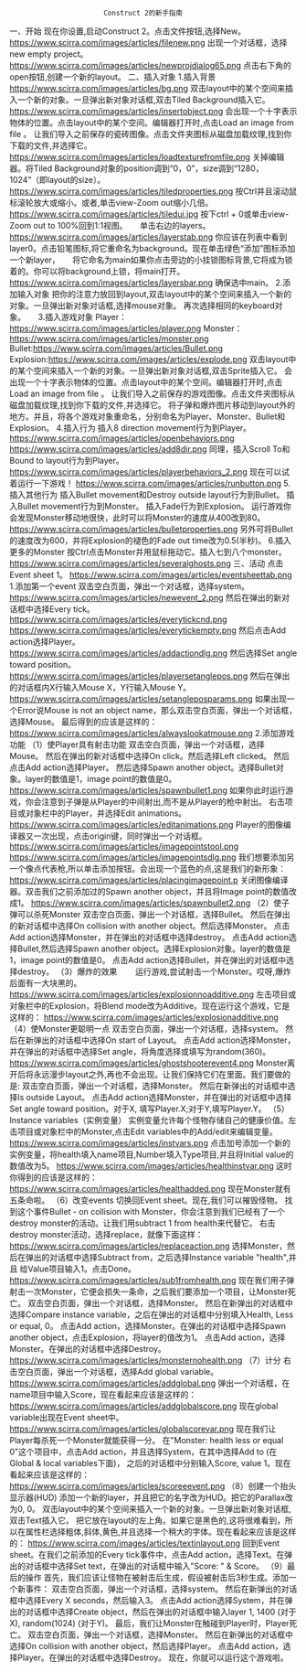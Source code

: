                           Construct 2的新手指南
一、开始
   现在你设置,启动Construct 2。点击文件按钮,选择New。
   https://www.scirra.com/images/articles/filenew.png
   出现一个对话框，选择new empty project。
   https://www.scirra.com/images/articles/newprojdialog65.png
   点击右下角的open按钮,创建一个新的layout。
二、插入对象
   1.插入背景
   https://www.scirra.com/images/articles/bg.png
   双击layout中的某个空间来插入一个新的对象。一旦弹出新对象对话框,双击Tiled Background插入它。
   https://www.scirra.com/images/articles/insertobject.png
   会出现一个十字表示物体的位置。点击layout中的某个空间。编辑器打开时,点击Load an image from file 。
   让我们导入之前保存的瓷砖图像。点击文件夹图标从磁盘加载纹理,找到你下载的文件,并选择它。
   https://www.scirra.com/images/articles/loadtexturefromfile.png
   关掉编辑器。将Tiled Background对象的position调到“0，0”，size调到“1280，1024”（即layout的size）。
   https://www.scirra.com/images/articles/tiledproperties.png
   按Ctrl并且滚动鼠标滚轮放大或缩小。或者,单击view-Zoom out缩小几倍。
   https://www.scirra.com/images/articles/tiledui.jpg
   按下ctrl + 0或单击view-Zoom out to 100%回到1:1视图。
　 单击右边的layers。
   https://www.scirra.com/images/articles/layerstab.png
   你应该在列表中看到layer0。点击铅笔图标,将它重命名为background。现在单击绿色“添加”图标添加一个新layer，
　 将它命名为main如果你点击旁边的小挂锁图标背景,它将成为锁着的。你可以将background上锁，将main打开。
   https://www.scirra.com/images/articles/layersbar.png
   确保选中main。
   2.添加输入对象
   把你的注意力放回到layout,双击layout中的某个空间来插入一个新的对象。一旦弹出新对象对话框,选择mouse对象。
   再次选择相同的keyboard对象。
　 3.插入游戏对象
   Player：https://www.scirra.com/images/articles/player.png
   Monster：https://www.scirra.com/images/articles/monster.png
   Bullet:https://www.scirra.com/images/articles/Bullet.png
   Explosion:https://www.scirra.com/images/articles/explode.png
   双击layout中的某个空间来插入一个新的对象。一旦弹出新对象对话框,双击Sprite插入它。
   会出现一个十字表示物体的位置。点击layout中的某个空间。编辑器打开时,点击Load an image from file 。
   让我们导入之前保存的游戏图像。点击文件夹图标从磁盘加载纹理,找到你下载的文件,并选择它。
   将子弹和爆炸图片移动到layout外的地方。并且，将各个游戏对象重命名，分别命名为Player、Monster、Bullet和
   Explosion。
   4.插入行为
   插入8 direction movement行为到Player。
   https://www.scirra.com/images/articles/openbehaviors.png
   https://www.scirra.com/images/articles/add8dir.png
   同理，插入Scroll To和Bound to layout行为到Player。
   https://www.scirra.com/images/articles/playerbehaviors_2.png
   现在可以试着运行一下游戏！
   https://www.scirra.com/images/articles/runbutton.png
   5.插入其他行为
   插入Bullet movement和Destroy outside layout行为到Bullet。
   插入Bullet movement行为到Monster。
   插入Fade行为到Explosion。
   运行游戏你会发现Monster移动地很快，此时可以将Monster的速度从400改到80。
   https://www.scirra.com/images/articles/bulletproperties.png
   另外可将Bullet的速度改为600，并将Explosion的褪色的Fade out time改为0.5(半秒)。
   6.插入更多的Monster
   按Ctrl点击Monster并用鼠标拖动它。插入七到八个monster。
   https://www.scirra.com/images/articles/severalghosts.png
三、活动
   点击Event sheet 1。
   https://www.scirra.com/images/articles/eventsheettab.png
   1.添加第一个event
   双击空白页面，弹出一个对话框，选择system。
   https://www.scirra.com/images/articles/newevent_2.png
   然后在弹出的新对话框中选择Every tick。
   https://www.scirra.com/images/articles/everytickcnd.png
   https://www.scirra.com/images/articles/everytickempty.png
   然后点击Add action选择Player。
   https://www.scirra.com/images/articles/addactiondlg.png
   然后选择Set angle toward position。
   https://www.scirra.com/images/articles/playersetanglepos.png
   然后在弹出的对话框内X行输入Mouse X，Y行输入Mouse Y。
   https://www.scirra.com/images/articles/setangleposparams.png
   如果出现一个Error说Mouse is not an object name，那么双击空白页面，弹出一个对话框，选择Mouse。
   最后得到的应该是这样的：
   https://www.scirra.com/images/articles/alwayslookatmouse.png
   2.添加游戏功能
   （1）使Player具有射击功能
   双击空白页面，弹出一个对话框，选择Mouse。
   然后在弹出的新对话框中选择On click。然后选择Left clicked。
   然后点击Add action选择Player。
   然后选择Spawn another object。选择Bullet对象。layer的数值是1，image point的数值是0。
   https://www.scirra.com/images/articles/spawnbullet1.png
   如果你此时运行游戏，你会注意到子弹是从Player的中间射出,而不是从Player的枪中射出。
   右击项目或对象栏中的Player，并选择Edit animations。
   https://www.scirra.com/images/articles/editanimations.png
   Player的图像编译器又一次出现，点击origin键，同时弹出一个对话框。
   https://www.scirra.com/images/articles/imagepointstool.png
   https://www.scirra.com/images/articles/imagepointsdlg.png
   我们想要添加另一个像点代表枪,所以单击添加按钮。会出现一个蓝色的点,这是我们的新形象：
   https://www.scirra.com/images/articles/placingimagepoint.p
   关闭图像编译器。双击我们之前添加过的Spawn another object，并且将Image point的数值改成1。
   https://www.scirra.com/images/articles/spawnbullet2.png
   （2）使子弹可以杀死Monster
   双击空白页面，弹出一个对话框，选择Bullet。
   然后在弹出的新对话框中选择On collision with another object。然后选择Monster。
   点击Add action选择Monster，并在弹出的对话框中选择destroy。
   点击Add action选择Bullet,然后选择Spawn another object。选择Explosion对象。layer的数值是1，image point的数值是0。
   点击Add action选择Bullet，并在弹出的对话框中选择destroy。
   （3）爆炸的效果
　　运行游戏,尝试射击一个Monster。哎呀,爆炸后面有一大块黑的。
   https://www.scirra.com/images/articles/explosionnoadditive.png
   左击项目或对象栏中的Explosion，将Blend mode改为Additive。现在运行这个游戏，它是这样的：
   https://www.scirra.com/images/articles/explosionadditive.png
   （4）使Monster更聪明一点
   双击空白页面，弹出一个对话框，选择system。
   然后在新弹出的对话框中选择On start of Layout。
   点击Add action选择Monster，并在弹出的对话框中选择Set angle，将角度选择或填写为random(360)。
   https://www.scirra.com/images/articles/ghostshooterevent4.png
   Monster离开后将永远漫步layout之外,再也不会出现。让我们保持它们在里面。我们要做的是:
   双击空白页面，弹出一个对话框，选择Monster。
   然后在新弹出的对话框中选择Is outside Layout。
   点击Add action选择Monster，并在弹出的对话框中选择Set angle toward position。对于X, 填写Player.X;对于Y,填写Player.Y。
   （5）Instance variables（实例变量）
   实例变量允许每个怪物存储自己的健康价值。左击项目或对象栏中的Monster,点击Edit variables中的Add/edit来编辑变量。
   https://www.scirra.com/images/articles/instvars.png
   点击加号添加一个新的实例变量，将health填入name项目,Number填入Type项目,并且将Initial value的数值改为5。
   https://www.scirra.com/images/articles/healthinstvar.png
   这时你得到的应该是这样的：
   https://www.scirra.com/images/articles/healthadded.png
   现在Monster就有五条命啦。
   （6）改变events
   切换回Event sheet。现在,我们可以摧毁怪物。
   找到这个事件Bullet - on collision with Monster，你会注意到我们已经有了一个destroy monster的活动。让我们用subtract 1 from health来代替它。
   右击destroy monster活动，选择replace，就像下面这样：
   https://www.scirra.com/images/articles/replaceaction.png
   选择Monster，然后在弹出的对话框中选择Subtract from，之后选择Instance variable "health",并且 给Value项目输入1。点击Done。
   https://www.scirra.com/images/articles/sub1fromhealth.png
   现在我们用子弹射击一次Monster，它便会损失一条命，之后我们要添加一个项目，让Monster死亡。
   双击空白页面，弹出一个对话框，选择Monster。
   然后在新弹出的对话框中选择Compare instance variable，之后在弹出的对话框中分别填入Health, Less or equal, 0。
   点击Add action，选择Monster。在弹出的对话框中选择Spawn another object，点击Explosion，将layer的值改为1。
   点击Add action，选择Monster。在弹出的对话框中选择Destroy。
   https://www.scirra.com/images/articles/monsternohealth.png
   （7）计分
   右击空白页面，弹出一个对话框，选择Add global variable。
   https://www.scirra.com/images/articles/addglobal.png
   弹出一个对话框，在name项目中输入Score，现在看起来应该是这样的：
   https://www.scirra.com/images/articles/addglobalscore.png
   现在global variable出现在Event sheet中。
   https://www.scirra.com/images/articles/globalscorevar.png
   现在我们让Player每杀死一个Monster就能获得一分。
   在"Monster: health less or equal 0"这个项目中，点击Add action，并且选择System，在其中选择Add to (在Global & local variables下面)，
   之后的对话框中分别输入Score, value 1。现在看起来应该是这样的：
   https://www.scirra.com/images/articles/scoreeevent.png
   （8）创建一个抬头显示器(HUD)
   添加一个新的layer，并且把它的名字改为HUD。把它的Parallax改为0, 0。
   双击layout中的某个空间来插入一个新的对象。一旦弹出新对象对话框,双击Text插入它。
   把它放在layout的左上角。如果它是黑色的,这将很难看到，所以在属性栏选择粗体,斜体,黄色,并且选择一个稍大的字体。现在看起来应该是这样的：
   https://www.scirra.com/images/articles/textinlayout.png
   回到Event sheet。在我们之前添加的Every tick事件中，点击Add action，选择Text。在弹出的对话框中选择Set text，在弹出的对话框中输入"Score: " & Score。
   （9）最后的操作
   首先，我们应该让怪物在被射击后生成，假设被射击后3秒生成。添加一个新事件：
   双击空白页面，弹出一个对话框，选择system。
   然后在新弹出的对话框中选择Every X seconds，然后输入3。
   点击Add action选择System，并在弹出的对话框中选择Create object，然后在弹出的对话框中输入layer 1, 1400 (对于X), random(1024) (对于Y)。
   最后，我们让Monster在触碰到Player时，Player死亡。
   双击空白页面，弹出一个对话框，选择Monster。
   然后在新弹出的对话框中选择On collision with another object，然后选择Player。
   点击Add action，选择Player。在弹出的对话框中选择Destroy。
现在，你就可以运行这个游戏啦。

  

